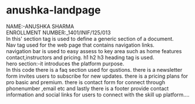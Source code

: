 # anushka-landpage
NAME:-ANUSHKA SHARMA<br>
ENROLLMENT NUMBER:_1401/INIF/125/013<br>
In this' section tag is used to define a generic section of a document.<br>
Nav tag used for the web page that contains navigation links.<br>
navigation bar is used to easy assess to key area such as home features contact,instructors and pricing.
h1 h2 h3 heading tag is used.<br>
hero section:-it introduces the platform purpose.<br>
In this code there is a faq section used for qustions.
there is a newsletter form invites users to subscribe for new updates.
there is a pricing plans for pro basic and premium.
there is contact form for connect through phonenumber ,email etc
and lastly there is a footer provide contact information and social links for users to connect with the skill up platform....


